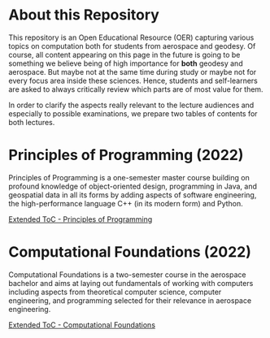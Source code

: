 # About this Repository

This repository is an Open Educational Resource (OER) capturing various topics on computation both for students from aerospace and geodesy. Of course, all content appearing on this page in the future is going to be something we believe being of high importance for **both** geodesy and aerospace. But maybe not at the same time during study or maybe not for every focus area inside these sciences. Hence, students and self-learners are asked to always critically review which parts are of most value for them.

In order to clarify the aspects really relevant to the lecture audiences and especially to possible
examinations, we prepare two tables of contents for both lectures.

# Principles of Programming (2022)
Principles of Programming is a one-semester master course building on profound knowledge of object-oriented design, programming in Java, and geospatial data in all its forms by adding aspects of software engineering, the high-performance language C++ (in its modern form) and Python.

[Extended ToC - Principles of Programming ](etoc_principlesofprogramming)

# Computational Foundations (2022)
Computational Foundations is a two-semester course in the aerospace bachelor and aims at laying out fundamentals of working with computers including aspects from theoretical computer science, computer engineering, and programming selected for their relevance in aerospace engineering.

[Extended ToC - Computational Foundations ](etoc_compfound)

